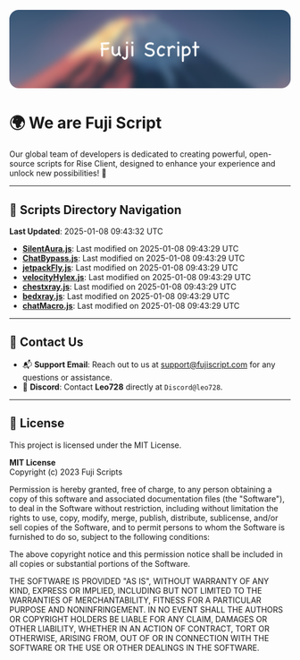 ![Banner](.github/b.webp)

# 🌍 **We are Fuji Script**

Our global team of developers is dedicated to creating powerful, open-source scripts for Rise Client, designed to enhance your experience and unlock new possibilities! 🌟

---
<!-- SCRIPTS_NAVIGATION_START -->
## 📂 **Scripts Directory Navigation**

**Last Updated**: 2025-01-08 09:43:32 UTC

- **[SilentAura.js](scripts/SilentAura.js)**: Last modified on 2025-01-08 09:43:29 UTC
- **[ChatBypass.js](scripts/ChatBypass.js)**: Last modified on 2025-01-08 09:43:29 UTC
- **[jetpackFly.js](scripts/jetpackFly.js)**: Last modified on 2025-01-08 09:43:29 UTC
- **[velocityHylex.js](scripts/velocityHylex.js)**: Last modified on 2025-01-08 09:43:29 UTC
- **[chestxray.js](scripts/chestxray.js)**: Last modified on 2025-01-08 09:43:29 UTC
- **[bedxray.js](scripts/bedxray.js)**: Last modified on 2025-01-08 09:43:29 UTC
- **[chatMacro.js](scripts/chatMacro.js)**: Last modified on 2025-01-08 09:43:29 UTC

<!-- SCRIPTS_NAVIGATION_END -->

---

## 💬 **Contact Us**  
- 📬 **Support Email**: Reach out to us at [support@fujiscript.com](mailto:support@fujiscript.com) for any questions or assistance.  
- 💬 **Discord**: Contact **Leo728** directly at `Discord@leo728`.

---

## 📜 **License**

This project is licensed under the MIT License.  

**MIT License**  
Copyright (c) 2023 Fuji Scripts  

Permission is hereby granted, free of charge, to any person obtaining a copy of this software and associated documentation files (the "Software"), to deal in the Software without restriction, including without limitation the rights to use, copy, modify, merge, publish, distribute, sublicense, and/or sell copies of the Software, and to permit persons to whom the Software is furnished to do so, subject to the following conditions:  

The above copyright notice and this permission notice shall be included in all copies or substantial portions of the Software.  

THE SOFTWARE IS PROVIDED "AS IS", WITHOUT WARRANTY OF ANY KIND, EXPRESS OR IMPLIED, INCLUDING BUT NOT LIMITED TO THE WARRANTIES OF MERCHANTABILITY, FITNESS FOR A PARTICULAR PURPOSE AND NONINFRINGEMENT. IN NO EVENT SHALL THE AUTHORS OR COPYRIGHT HOLDERS BE LIABLE FOR ANY CLAIM, DAMAGES OR OTHER LIABILITY, WHETHER IN AN ACTION OF CONTRACT, TORT OR OTHERWISE, ARISING FROM, OUT OF OR IN CONNECTION WITH THE SOFTWARE OR THE USE OR OTHER DEALINGS IN THE SOFTWARE.  
